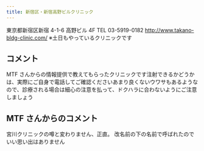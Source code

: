 ```yaml
---
title: 新宿区・新宿高野ビルクリニック
---
```


東京都新宿区新宿 4-1-6 高野ビル 4F
TEL 03-5919-0182
<http://www.takano-bldg-clinic.com/>
※土日もやっているクリニックです

## コメント

MTF さんからの情報提供で教えてもらったクリニックです注射できるかどうかは、実際にご自身で電話してご確認くださいあまり良くないウワサもあるようなので、診療される場合は細心の注意を払って、ドクハラに合わないようにご注意しましょう

## MTF さんからのコメント

宮川クリニックの噂と変わりません、正直。
改名前の下の名前で呼ばれたのでいい思い出はありません
